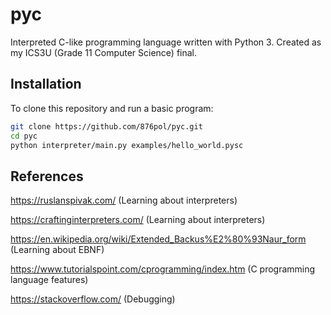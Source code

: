 # pyc

Interpreted C-like programming language written with Python 3. Created as my ICS3U (Grade 11 Computer Science) final.

## Installation

To clone this repository and run a basic program:

```bash
git clone https://github.com/876pol/pyc.git
cd pyc
python interpreter/main.py examples/hello_world.pysc
```

## References

<https://ruslanspivak.com/> (Learning about interpreters)

<https://craftinginterpreters.com/> (Learning about interpreters)

<https://en.wikipedia.org/wiki/Extended_Backus%E2%80%93Naur_form> (Learning about EBNF)

<https://www.tutorialspoint.com/cprogramming/index.htm> (C programming language features)

<https://stackoverflow.com/> (Debugging)
